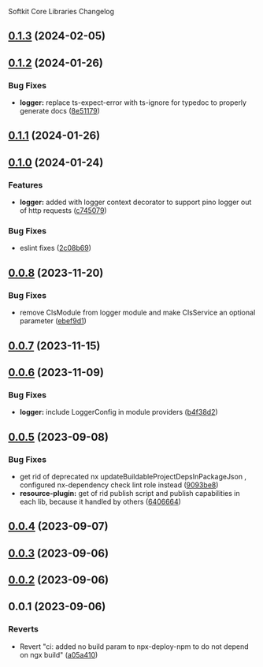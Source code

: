 Softkit Core Libraries Changelog
## [0.1.3](https://github.com/softkitit/softkit-core/compare/logger-0.1.2...logger-0.1.3) (2024-02-05)

## [0.1.2](https://github.com/softkitit/softkit-core/compare/logger-0.1.1...logger-0.1.2) (2024-01-26)


### Bug Fixes

* **logger:** replace ts-expect-error with ts-ignore for typedoc to properly generate docs ([8e51179](https://github.com/softkitit/softkit-core/commit/8e51179ce075273a9ab3f2bda9f0cc44b7e80c22))

## [0.1.1](https://github.com/softkitit/softkit-core/compare/logger-0.1.0...logger-0.1.1) (2024-01-26)

## [0.1.0](https://github.com/softkitit/softkit-core/compare/logger-0.0.8...logger-0.1.0) (2024-01-24)


### Features

* **logger:** added with logger context decorator to support pino logger out of http requests ([c745079](https://github.com/softkitit/softkit-core/commit/c745079c9e5b8b11b5505901d6da88ff3d4efd96))


### Bug Fixes

* eslint fixes ([2c08b69](https://github.com/softkitit/softkit-core/commit/2c08b69e37c1bf3fd3000c4703603657eeba7f06))

## [0.0.8](https://github.com/softkitit/softkit-core/compare/logger-0.0.7...logger-0.0.8) (2023-11-20)


### Bug Fixes

* remove ClsModule from logger module and make ClsService an optional parameter ([ebef9d1](https://github.com/softkitit/softkit-core/commit/ebef9d1660dc156cc246a9d6cbf0a13a1a10e575))

## [0.0.7](https://github.com/softkitit/softkit-core/compare/logger-0.0.6...logger-0.0.7) (2023-11-15)

## [0.0.6](https://github.com/softkitit/softkit-core/compare/logger-0.0.5...logger-0.0.6) (2023-11-09)


### Bug Fixes

* **logger:** include LoggerConfig in module providers ([b4f38d2](https://github.com/softkitit/softkit-core/commit/b4f38d240db39fbdcad433b4f3ef93c6bb839669))

## [0.0.5](https://github.com/saas-buildkit/saas-buildkit-core/compare/logger-0.0.4...logger-0.0.5) (2023-09-08)


### Bug Fixes

* get rid of deprecated nx updateBuildableProjectDepsInPackageJson , configured nx-dependency check lint role instead ([9093be8](https://github.com/saas-buildkit/saas-buildkit-core/commit/9093be892fd5f71629a6c22388e12432dacefdec))
* **resource-plugin:** get of rid publish script and publish capabilities in each lib, because it handled by others ([6406664](https://github.com/saas-buildkit/saas-buildkit-core/commit/64066640d13cfc6bf4e16055349265015d7bcd12))

## [0.0.4](https://github.com/saas-buildkit/saas-buildkit-core/compare/logger-0.0.3...logger-0.0.4) (2023-09-07)

## [0.0.3](https://github.com/saas-buildkit/saas-buildkit-core/compare/logger-0.0.2...logger-0.0.3) (2023-09-06)

## [0.0.2](https://github.com/saas-buildkit/saas-buildkit-core/compare/logger-0.0.1...logger-0.0.2) (2023-09-06)

## 0.0.1 (2023-09-06)


### Reverts

* Revert "ci: added no build param to npx-deploy-npm to do not depend on ngx build" ([a05a410](https://github.com/saas-buildkit/saas-buildkit-core/commit/a05a41073965039dd9656840a80144dcd6b4e180))
